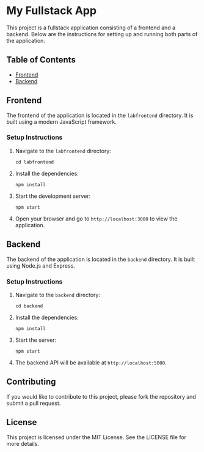 # My Fullstack App

This project is a fullstack application consisting of a frontend and a backend. Below are the instructions for setting up and running both parts of the application.

## Table of Contents

- [Frontend](#frontend)
- [Backend](#backend)

## Frontend

The frontend of the application is located in the `labfrontend` directory. It is built using a modern JavaScript framework.

### Setup Instructions

1. Navigate to the `labfrontend` directory:
   ```
   cd labfrontend
   ```

2. Install the dependencies:
   ```
   npm install
   ```

3. Start the development server:
   ```
   npm start
   ```

4. Open your browser and go to `http://localhost:3000` to view the application.

## Backend

The backend of the application is located in the `backend` directory. It is built using Node.js and Express.

### Setup Instructions

1. Navigate to the `backend` directory:
   ```
   cd backend
   ```

2. Install the dependencies:
   ```
   npm install
   ```

3. Start the server:
   ```
   npm start
   ```

4. The backend API will be available at `http://localhost:5000`.

## Contributing

If you would like to contribute to this project, please fork the repository and submit a pull request.

## License

This project is licensed under the MIT License. See the LICENSE file for more details.